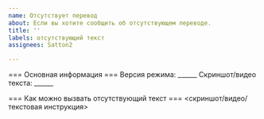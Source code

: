 ```yaml
---
name: Отсутствует перевод
about: Если вы хотите сообщить об отсутствующем переводе.
title: ''
labels: отсутствующий текст
assignees: Satton2

---
```


=== Основная информация ===
Версия режима: ______
Скриншот/видео текста: ______

=== Как можно вызвать отсутствующий текст ===
<cкриншот/видео/текстовая инструкция>
